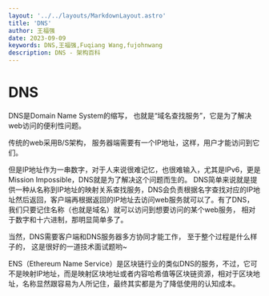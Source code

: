 ```yaml
---
layout: '../../layouts/MarkdownLayout.astro'
title: 'DNS'
author: 王福强
date: 2023-09-09
keywords: DNS,王福强,Fuqiang Wang,fujohnwang
description: DNS - 架构百科
---
```


# DNS

DNS是Domain Name System的缩写， 也就是“域名查找服务”，它是为了解决web访问的便利性问题。

传统的web采用B/S架构， 服务器端需要有一个IP地址，这样，用户才能访问到它们。

但是IP地址作为一串数字，对于人来说很难记忆，也很难输入，尤其是IPv6，更是Mission Impossible，DNS就是为了解决这个问题而生的。
DNS简单来说就是提供一种从名称到IP地址的映射关系查找服务，DNS会负责根据名字查找对应的IP地址然后返回，客户端再根据返回的IP地址去访问web服务就可以了。有了DNS，我们只要记住名称（也就是域名）就可以访问到想要访问的某个web服务， 相对于数字和十六进制，那明显简单多了。

当然，DNS需要客户端和DNS服务器多方协同才能工作， 至于整个过程是什么样子的， 这是很好的一道技术面试题哟~

ENS（Ethereum Name Service）是区块链行业的类似DNS的服务，不过，它可不是映射IP地址，而是映射区块地址或者内容哈希值等区块链资源，相对于区块地址，名称显然跟容易为人所记住，最终其实都是为了降低使用的认知成本。
